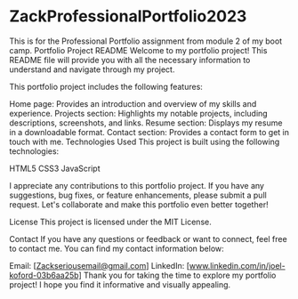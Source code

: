 # ZackProfessionalPortfolio2023
This is for the Professional Portfolio assignment from module 2 of my boot camp.
Portfolio Project README
Welcome to my portfolio project! This README file will provide you with all the necessary information to understand and navigate through my project.

This portfolio project includes the following features:

Home page: Provides an introduction and overview of my skills and experience.
Projects section: Highlights my notable projects, including descriptions, screenshots, and links.
Resume section: Displays my resume in a downloadable format.
Contact section: Provides a contact form to get in touch with me.
Technologies Used
This project is built using the following technologies:

HTML5
CSS3
JavaScript

I appreciate any contributions to this portfolio project. If you have any suggestions, bug fixes, or feature enhancements, please submit a pull request. Let's collaborate and make this portfolio even better together!

License
This project is licensed under the MIT License.

Contact
If you have any questions or feedback or want to connect, feel free to contact me. You can find my contact information below:

Email: [Zackseriousemail@gmail.com]
LinkedIn: [www.linkedin.com/in/joel-koford-03b6aa25b]
Thank you for taking the time to explore my portfolio project! I hope you find it informative and visually appealing.
